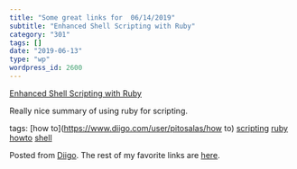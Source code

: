 ```yaml
---
title: "Some great links for  06/14/2019"
subtitle: "Enhanced Shell Scripting with Ruby"
category: "301"
tags: []
date: "2019-06-13"
type: "wp"
wordpress_id: 2600
---
```

[Enhanced Shell Scripting with Ruby](https://www.devdungeon.com/content/enhanced-shell-scripting-ruby) 

Really nice summary of using ruby for scripting. 

 tags: [how to](https://www.diigo.com/user/pitosalas/how to) [scripting](https://www.diigo.com/user/pitosalas/scripting) [ruby](https://www.diigo.com/user/pitosalas/ruby) [howto](https://www.diigo.com/user/pitosalas/howto) [shell](https://www.diigo.com/user/pitosalas/shell)

Posted from [Diigo](https://www.diigo.com). The rest of my favorite links are [here](https://www.diigo.com/user/pitosalas).